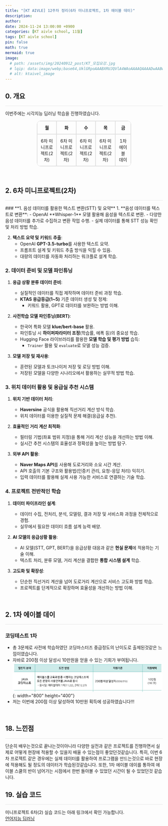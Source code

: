 ```yaml
---
title: "[KT AIVLE] 12주차 정리(6차 미니프로젝트, 1차 에이블 데이)"
description: 
author:
date: 2024-11-24 13:00:00 +0900
categories: [KT aivle school, 11월]
tags: [KT aivle school]
pin: false
math: true
mermaid: true
image:
  # path: /assets/img/20240912_post/KT_모집요강.jpg
  # lqip: data:image/webp;base64,UklGRpoAAABXRUJQVlA4WAoAAAAQAAAADwAABwAAQUxQSDIAAAARL0AmbZurmr57yyIiqE8oiG0bejIYEQTgqiDA9vqnsUSI6H+oAERp2HZ65qP/VIAWAFZQOCBCAAAA8AEAnQEqEAAIAAVAfCWkAALp8sF8rgRgAP7o9FDvMCkMde9PK7euH5M1m6VWoDXf2FkP3BqV0ZYbO6NA/VFIAAAA
  # alt: ktaivel_image
---
```



## **0. 개요**
<hr style="height: 0.5px; background-color: rgba(0, 0, 0, .1); border: none;" /> 

이번주에는 시각지능 딥러닝 학습을 진행하였습니다.


<div align="center">
  <table border="1" cellspacing="0" cellpadding="10" style="border-collapse: separate; border-radius: 12px; overflow: hidden; text-align: center; width: 60%; border: 1px solid #ddd;">
    <tr>
      <th style="border: 1px solid #ddd; padding: 10px;">월</th>
      <th style="border: 1px solid #ddd; padding: 10px;">화</th>
      <th style="border: 1px solid #ddd; padding: 10px;">수</th>
      <th style="border: 1px solid #ddd; padding: 10px;">목</th>
      <th style="border: 1px solid #ddd; padding: 10px;">금</th>
    </tr>
    <tr>
      <td colspan="1" style="border: 1px solid #ddd; padding: 10px;">6차 미니프로젝트(2차)</td>
      <td colspan="1" style="border: 1px solid #ddd; padding: 10px;">6차 미니프로젝트(2차)</td>
      <td colspan="1" style="border: 1px solid #ddd; padding: 10px;">6차 미니프로젝트(2차)</td>
      <td colspan="1" style="border: 1px solid #ddd; padding: 10px;">6차 미니프로젝트(2차)</td>
      <td colspan="1" style="border: 1px solid #ddd; padding: 10px;">1차 에이블 데이</td>
    </tr>
  </table>
</div>


<br>

## **2. 6차 미니프로젝트(2차)**
<hr style="height: 0.5px; background-color: rgba(0, 0, 0, .1); border: none;" /> 
### **1. 음성 데이터를 활용한 텍스트 변환(STT) 및 요약**
1. **음성 데이터를 텍스트로 변환**:
   - OpenAI **Whisper-1** 모델 활용해 음성을 텍스트로 변환.
   - 다양한 음성 데이터를 추가로 수집하고 변환 작업 수행.
   - 실제 데이터를 통해 STT 성능 확인 및 처리 방법 학습.

2. **텍스트 요약 및 키워드 추출**:
   - OpenAI **GPT-3.5-turbo**를 사용한 텍스트 요약.
   - 프롬프트 설계 및 키워드 추출 방식을 익힐 수 있음.
   - 대량의 데이터를 자동화 처리하는 워크플로 설계 학습.

### **2. 데이터 준비 및 모델 파인튜닝**
1. **응급 상황 분류 데이터 준비**:
   - 실질적인 데이터를 직접 제작하며 데이터 준비 과정 학습.
   - **KTAS 응급등급(1~5)** 기준 데이터 생성 및 정제:
     - 키워드 활용, GPT로 데이터를 보완하는 방법 이해.

2. **사전학습 모델 파인튜닝(BERT)**:
   - 한국어 특화 모델 **klue/bert-base** 활용.
   - 파인튜닝 시 **하이퍼파라미터 조정**(학습률, 에폭 등)의 중요성 학습.
   - Hugging Face 라이브러리를 활용한 **모델 학습 및 평가 방법** 습득:
     - `Trainer` 활용 및 `evaluate`로 모델 성능 검증.

3. **모델 저장 및 재사용**:
   - 훈련된 모델과 토크나이저 저장 및 로딩 방법 이해.
   - 저장된 모델을 다양한 시나리오에서 활용하는 실무적 방법 학습.

### **3. 위치 데이터 활용 및 응급실 추천 시스템**
1. **위치 기반 데이터 처리**:
   - **Haversine** 공식을 활용해 직선거리 계산 방식 학습.
   - 위치 데이터를 이용한 실질적 문제 해결(응급실 추천).

2. **효율적인 거리 계산 최적화**:
   - 필터링 기법(좌표 범위 지정)을 통해 거리 계산 성능을 개선하는 방법 이해.
   - 실시간 추천 시스템의 효율성과 정확성을 높이는 방법 탐구.

3. **외부 API 활용**:
   - **Naver Maps API**를 사용해 도로거리와 소요 시간 계산.
   - API 호출의 기본 구조와 활용법(인증키 관리, 요청-응답 처리) 익히기.
   - 입력 데이터를 활용해 실제 사용 가능한 서비스로 연결하는 기술 학습.

### **4. 프로젝트 전반적인 학습**
1. **데이터 파이프라인 설계**:
   - 데이터 수집, 전처리, 분석, 모델링, 결과 저장 및 서비스화 과정을 전체적으로 경험.
   - 실무에서 필요한 데이터 흐름 설계 능력 배양.

2. **AI 모델의 응급상황 활용**:
   - AI 모델(STT, GPT, BERT)을 응급상황 대응과 같은 **현실 문제**에 적용하는 기술 이해.
   - 텍스트 처리, 분류 모델, 거리 계산을 결합한 **통합 시스템 설계** 학습.

3. **고도화 및 확장성**:
   - 단순한 직선거리 계산을 넘어 도로거리 계산으로 서비스 고도화 방법 학습.
   - 프로젝트를 단계적으로 확장하며 효율성을 개선하는 방법 이해.

<br>

## **2. 1차 에이블 데이**
<hr style="height: 0.5px; background-color: rgba(0, 0, 0, .1); border: none;" /> 

### 코딩테스트 1차
- 총 3문제로 사전에 학습하였던 코딩마스터즈 중급정도의 난이도로 출제된것같은 느낌이였습니다.
- 자바로 200점 이상 달성시 10만원을 얻을 수 있는 기회가 부여됩니다.
![Desktop View](/assets/img/20241124_post/java.JPG){: width="800" height="400"}
- 저는 이번에 200점 이상 달성하여 10만원 획득에 성공하였습니다!!!

<br>

## **18. 느낀점**
<hr style="height: 0.5px; background-color: rgba(0, 0, 0, .1); border: none;" /> 
단순히 배우는것으로 끝나는것이아니라 다양한 실전과 같은 프로젝트를 진행하면서 실제로 어떻게 현장에 적용할 수 있을지 배울 수 있는점이 좋았던것같습니다.
특히, 이번 6차 프로젝트 같은 경우에는 실제 데이터를 활용하여 프로그램을 만드는것으로 바로 현장에 적용해도 될 정도의 데이터가 학습된것같습니다.
또한, 1차 에이블 데이를 통하여 에이블 스쿨의 반이 넘어가는 시점에서 한번 돌아볼 수 있었던 시간이 될 수 있었던것 같습니다.

<br>

## **19. 실습 코드**
<hr style="height: 0.5px; background-color: rgba(0, 0, 0, .1); border: none;" /> 

미니프로젝트 6차(2) 실습 코드는 아래 링크에서 확인 가능합니다.    
[언어지능 딥러닝](https://github.com/Lucky-SeoYounghyun/kt_aivle/tree/main/mini_project_06_02)